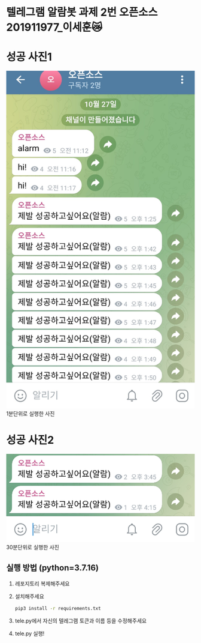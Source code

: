 # 텔레그램 알람봇 과제 2번 오픈소스 201911977_이세훈😿


# 성공 사진1
![분할 성공 사진1 ](results/1.png)
1분단위로 실행한 사진

# 성공 사진2
![분할 성공 사진2 ](results/2.png)
30분단위로 실행한 사진

## 실행 방법 (python=3.7.16)
1. 레포지토리 복제해주세요

2. 설치해주세요
   ```bash
   pip3 install -r requirements.txt
   ```
3. tele.py에서 자신의 텔레그램 토큰과 이름 등을 수정해주세요
4. tele.py 실행!
